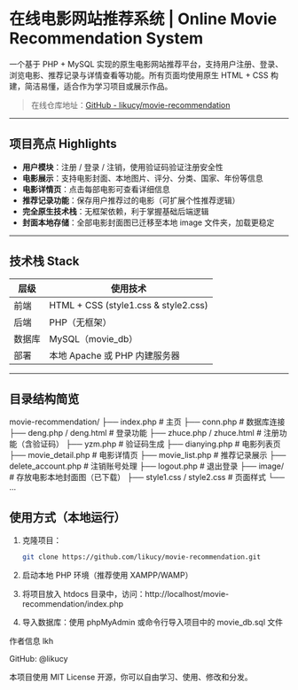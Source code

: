 #  在线电影网站推荐系统 | Online Movie Recommendation System

一个基于 PHP + MySQL 实现的原生电影网站推荐平台，支持用户注册、登录、浏览电影、推荐记录与详情查看等功能。所有页面均使用原生 HTML + CSS 构建，简洁易懂，适合作为学习项目或展示作品。

>  在线仓库地址：[GitHub - likucy/movie-recommendation](https://github.com/likucy/movie-recommendation)

---

## 项目亮点 Highlights

-  **用户模块**：注册 / 登录 / 注销，使用验证码验证注册安全性
-  **电影展示**：支持电影封面、本地图片、评分、分类、国家、年份等信息
-  **电影详情页**：点击每部电影可查看详细信息
-  **推荐记录功能**：保存用户推荐过的电影（可扩展个性推荐逻辑）
-  **完全原生技术栈**：无框架依赖，利于掌握基础后端逻辑
-  **封面本地存储**：全部电影封面图已迁移至本地 image 文件夹，加载更稳定

---

##  技术栈 Stack

| 层级     | 使用技术      |
|----------|----------------|
| 前端     | HTML + CSS (style1.css & style2.css) |
| 后端     | PHP（无框架）  |
| 数据库   | MySQL（movie_db） |
| 部署     | 本地 Apache 或 PHP 内建服务器 |

---

##  目录结构简览

movie-recommendation/
├── index.php # 主页
├── conn.php # 数据库连接
├── deng.php / deng.html # 登录功能
├── zhuce.php / zhuce.html # 注册功能（含验证码）
├── yzm.php # 验证码生成
├── dianying.php # 电影列表页
├── movie_detail.php # 电影详情页
├── movie_list.php # 推荐记录展示
├── delete_account.php # 注销账号处理
├── logout.php # 退出登录
├── image/ # 存放电影本地封面图（已下载）
├── style1.css / style2.css # 页面样式
└── ...

##  使用方式（本地运行）

1. 克隆项目：
   ```bash
   git clone https://github.com/likucy/movie-recommendation.git

2. 启动本地 PHP 环境（推荐使用 XAMPP/WAMP）

3. 将项目放入 htdocs 目录中，访问：http://localhost/movie-recommendation/index.php

4. 导入数据库：使用 phpMyAdmin 或命令行导入项目中的 movie_db.sql 文件

作者信息   lkh

 GitHub: @likucy

本项目使用 MIT License 开源，你可以自由学习、使用、修改和分发。
